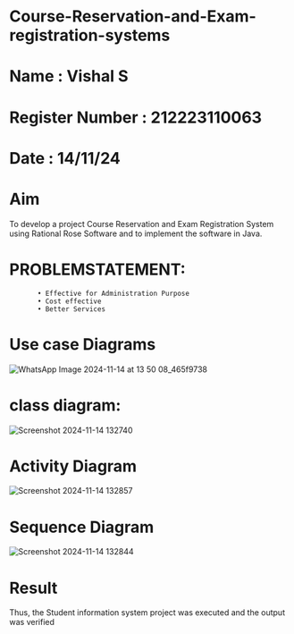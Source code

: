 # Course-Reservation-and-Exam-registration-systems
# Name : Vishal S
# Register Number : 212223110063
# Date : 14/11/24
# Aim
 To develop a project Course Reservation and Exam Registration System using 
Rational Rose Software and to implement the software in Java.
# PROBLEMSTATEMENT: 
           • Effective for Administration Purpose  
           • Cost effective  
           • Better Services 
# Use case Diagrams

![WhatsApp Image 2024-11-14 at 13 50 08_465f9738](https://github.com/user-attachments/assets/4c9ed345-dd3a-466f-b3f2-4454a9f2b22f)

# class diagram:

![Screenshot 2024-11-14 132740](https://github.com/user-attachments/assets/a2e31d4c-a6da-489b-8ec7-8b973166e7ff)


# Activity Diagram

![Screenshot 2024-11-14 132857](https://github.com/user-attachments/assets/b6ac174d-53aa-46bd-ba50-d913c3b3245a)


# Sequence Diagram

![Screenshot 2024-11-14 132844](https://github.com/user-attachments/assets/501674d0-4254-4820-ae0b-2d17286bc718)



# Result
 Thus, the Student information system project was executed and the output  
was verified
